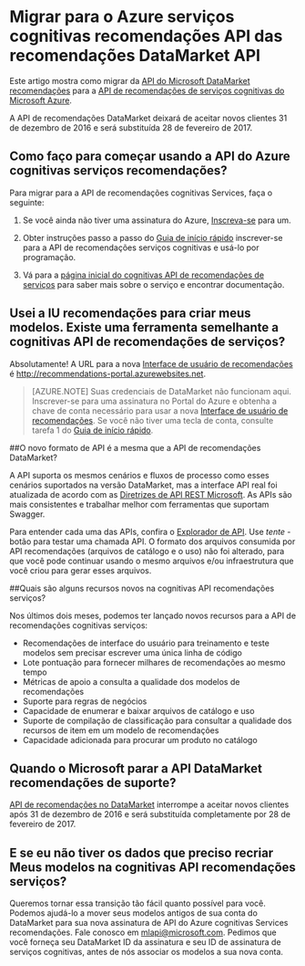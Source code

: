 
<properties
    pageTitle="Migrar para o Azure serviços cognitivas recomendações API das recomendações DataMarket API | Microsoft Azure"
    description="Recomendações – migrando para o serviço cognitivas recomendações de aprendizado de máquina Azure"
    services="cognitive-services"
    documentationCenter=""
    authors="luiscabrer"
    manager="jhubbard"
    editor="cgronlun"/>

<tags
    ms.service="cognitive-services"
    ms.workload="data-services"
    ms.tgt_pltfrm="na"
    ms.devlang="na"
    ms.topic="article"
    ms.date="09/01/2016"
    ms.author="luisca"/>


# <a name="migrate-to-azure-cognitive-services-recommendations-api-from-the-datamarket-recommendations-api"></a>Migrar para o Azure serviços cognitivas recomendações API das recomendações DataMarket API
Este artigo mostra como migrar da [API do Microsoft DataMarket recomendações](https://datamarket.azure.com/dataset/amla/recommendations) para a [API de recomendações de serviços cognitivas do Microsoft Azure](https://www.microsoft.com/cognitive-services/en-us/recommendations-api).

A API de recomendações DataMarket deixará de aceitar novos clientes 31 de dezembro de 2016 e será substituída 28 de fevereiro de 2017.

## <a name="how-do-i-start-using-the-azure-cognitive-services-recommendations-api"></a>Como faço para começar usando a API do Azure cognitivas serviços recomendações?

Para migrar para a API de recomendações cognitivas Services, faça o seguinte:

1.  Se você ainda não tiver uma assinatura do Azure, [Inscreva-se](https://portal.azure.com/#create/Microsoft.CognitiveServices/apitype/Recommendations/pricingtier/S1) para um. 

1.  Obter instruções passo a passo do [Guia de início rápido](cognitive-services-recommendations-quick-start.md) inscrever-se para a API de recomendações serviços cognitivas e usá-lo por programação. 

1.  Vá para a [página inicial do cognitivas API de recomendações de serviços](https://www.microsoft.com/cognitive-services/en-us/recommendations-api) para saber mais sobre o serviço e encontrar documentação.

## <a name="i-used-the-recommendations-ui-to-build-my-models-is-there-a-similar-tool-for-the-cognitive-services-recommendations-api"></a>Usei a IU recomendações para criar meus modelos. Existe uma ferramenta semelhante a cognitivas API de recomendações de serviços?

Absolutamente! A URL para a nova [Interface de usuário de recomendações](http://recommendations-portal.azurewebsites.net/) é http://recommendations-portal.azurewebsites.net. 

>[AZURE.NOTE] Suas credenciais de DataMarket não funcionam aqui. Inscrever-se para uma assinatura no Portal do Azure e obtenha a chave de conta necessário para usar a nova [Interface de usuário de recomendações](http://recommendations-portal.azurewebsites.net/).
Se você não tiver uma tecla de conta, consulte tarefa 1 do [Guia de início rápido](cognitive-services-recommendations-quick-start.md).

##<a name="is-the-new-api-format-the-same-as-the-datamarket-recommendations-api"></a>O novo formato de API é a mesma que a API de recomendações DataMarket?

A API suporta os mesmos cenários e fluxos de processo como esses cenários suportados na versão DataMarket, mas a interface API real foi atualizada de acordo com as [Diretrizes de API REST Microsoft](https://github.com/Microsoft/api-guidelines/blob/master/Guidelines.md). As APIs são mais consistentes e trabalhar melhor com ferramentas que suportam Swagger.

Para entender cada uma das APIs, confira o [Explorador de API](https://westus.dev.cognitive.microsoft.com/docs/services/Recommendations.V4.0/operations/56f30d77eda5650db055a3db).
Use *tente* -botão para testar uma chamada API. O formato dos arquivos consumida por API recomendações (arquivos de catálogo e o uso) não foi alterado, para que você pode continuar usando o mesmo arquivos e/ou infraestrutura que você criou para gerar esses arquivos.

##<a name="what-are-some-new-features-in-the-cognitive-services-recommendations-api"></a>Quais são alguns recursos novos na cognitivas API recomendações serviços?

Nos últimos dois meses, podemos ter lançado novos recursos para a API de recomendações cognitivas serviços:
-   Recomendações de interface do usuário para treinamento e teste modelos sem precisar escrever uma única linha de código
-   Lote pontuação para fornecer milhares de recomendações ao mesmo tempo
-   Métricas de apoio a consulta a qualidade dos modelos de recomendações
-   Suporte para regras de negócios
-   Capacidade de enumerar e baixar arquivos de catálogo e uso
-   Suporte de compilação de classificação para consultar a qualidade dos recursos de item em um modelo de recomendações
-   Capacidade adicionada para procurar um produto no catálogo

## <a name="when-does-microsoft-stop-supporting-the-datamarket-recommendations-api"></a>Quando o Microsoft parar a API DataMarket recomendações de suporte?

[API de recomendações no DataMarket](https://datamarket.azure.com/dataset/amla/recommendations) interrompe a aceitar novos clientes após 31 de dezembro de 2016 e será substituída completamente por 28 de fevereiro de 2017. 

## <a name="what-if-i-dont-have-the-data-that-i-need-to-recreate-my-models-in-the-cognitive-services-recommendations-api"></a>E se eu não tiver os dados que preciso recriar Meus modelos na cognitivas API recomendações serviços?

Queremos tornar essa transição tão fácil quanto possível para você. Podemos ajudá-lo a mover seus modelos antigos de sua conta do DataMarket para sua nova assinatura de API do Azure cognitivas Services recomendações. Fale conosco em [mlapi@microsoft.com](mailto://mlapi@microsoft.com). Pedimos que você forneça seu DataMarket ID da assinatura e seu ID de assinatura de serviços cognitivas, antes de nós associar os modelos a sua nova conta.
